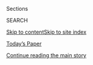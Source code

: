 <div id="app">

<div>

<div class="NYTAppHideMasthead css-zz1s19 e1suatyy0">

<div class="section css-ui9rw0 e1suatyy2">

<div class="css-11hrj97 er09x8g0">

<div class="css-6n7j50">

</div>

<span class="css-1dv1kvn">Sections</span>

<div class="css-10488qs">

<span class="css-1dv1kvn">SEARCH</span>

</div>

[Skip to content](#site-content)[Skip to site
index](#site-index)

</div>

<div class="css-10698na e1huz5gh0">

</div>

</div>

<div id="masthead-bar-one" class="section hasLinks css-15hmgas e1csuq9d3">

<div class="css-uqyvli e1csuq9d0">

</div>

<div class="css-1uqjmks e1csuq9d1">

</div>

<div class="css-9e9ivx">

[](https://myaccount.nytimes3xbfgragh.onion/auth/login?response_type=cookie&client_id=vi)

</div>

<div class="css-1bvtpon e1csuq9d2">

[Today’s Paper](https://www.nytimes3xbfgragh.onion/section/todayspaper)

</div>

</div>

</div>

</div>

<div data-aria-hidden="false">

<div id="site-content" data-role="main">

<div id="top-wrapper" class="css-15p45cc eaca97t0" type="top">

<div id="top-slug" class="css-19x0jxb eaca97t1" hidden="">

Advertisement

</div>

[Continue reading the main
story](#after-top)

<div class="ad top-wrapper" style="text-align:center;height:100%;display:block;min-height:90px">

<div id="top" class="place-ad" data-position="top" data-size-key="top">

</div>

</div>

<div id="after-top">

</div>

</div>

<div id="collection-opinion" class="section css-15h4p1b e9abtgs0">

<div class="css-1j21atc e1svk9qx1">

<div class="css-fmiefx e1svk9qx2">

<div class="css-1hk7r2m eu54l5x0">

<div id="sponsor-wrapper" class="css-7a1pgi eaca97t0" type="sponsor" hidden="">

<div id="sponsor-slug" class="css-1l4mleb eaca97t1" hidden="">

Supported by

</div>

[Continue reading the main
story](#after-sponsor)

<div id="sponsor" class="ad sponsor-wrapper" style="text-align:left;height:100%;display:block">

</div>

<div id="after-sponsor">

</div>

</div>

</div>

</div>

<div class="css-nfcc9b e1svk9qx3">

<div class="css-vl9dhg e1svk9qx5">

<div class="css-1nrhkj6 e1svk9qx6">

# Opinion

<div class="follow-button-placeholder" data-collection-id="">

</div>

</div>

</div>

</div>

</div>

<div class="css-fhu7lb e1se7h4u4">

<div class="css-1atpi1k e1se7h4u6">

Columnists

</div>

<div class="css-11ydqt3">

  - [Charles M. Blow](/column/charles-m-blow)
  - [Jamelle Bouie](/column/jamelle-bouie)
  - [David Brooks](/column/david-brooks)
  - [Frank Bruni](/column/frank-bruni)
  - [Roger Cohen](/column/roger-cohen)
  - [Gail Collins](/column/gail-collins)
  - [Ross Douthat](/column/ross-douthat)
  - [Maureen Dowd](/column/maureen-dowd)
  - [Thomas L. Friedman](/column/thomas-l-friedman)
  - [Michelle Goldberg](/column/michelle-goldberg)
  - [Nicholas Kristof](/column/nicholas-kristof)
  - [Paul Krugman](/column/paul-krugman)
  - [David Leonhardt](/column/david-leonhardt)
  - [Farhad Manjoo](/column/farhad-manjoo)
  - [Jennifer Senior](/column/jennifer-senior)
  - [Bret Stephens](/column/bret-stephens)

</div>

</div>

<div class="css-fhu7lb e1se7h4u4">

<div class="css-1atpi1k e1se7h4u6">

Series

</div>

<div class="css-11ydqt3">

  - [Disability](/column/disability)
  - [Fixes](/column/fixes)
  - [On Campus](/column/on-campus)
  - [Red Century](/column/red-century)
  - [Sporting](/column/sporting)
  - [The Stone](/column/the-stone)
  - [Vietnam '67](/column/vietnam-67)

</div>

</div>

[Editorials](/section/opinion/editorials)

[Op-Ed](/section/opinion/contributors)

[Letters](/section/opinion/letters)

[Sunday Review](/section/opinion/sunday)

[Videos](/video/opinion)

[Politics](/section/opinion/politics)

[World](/section/opinion/international-world)

[Gender &
Society](/section/opinion/gender-and-society)

[Business](/section/opinion/business-economics)

[Tech](/section/opinion/technology)

[Environment](/section/opinion/environment)

[Health](/section/opinion/health)

[Culture](/section/opinion/culture)

<div class="css-4svvz1 ekkqrpp0">

<div id="collection-highlights-container" class="section css-18l1u7x e46isfb1">

<div class="template-1 css-gfgt40 ekkqrpp1">

## Highlights

1.  ![<span class="css-kvjpws e1oaj3zl2"><span class="css-1dv1kvn">Credit</span>Joseph
    Rushmore for The New York
    Times</span>](https://static01.graylady3jvrrxbe.onion/images/2020/08/03/opinion/03krugmanWe/03krugmanWe-jumbo-v2.jpg)
    
    <div class="css-gjijuv">
    
    ### Paul Krugman
    
    ## [The Unemployed Stare Into the Abyss. Republicans Look Away.](/2020/08/03/opinion/republicans-unemployed-coronavirus.html)
    
    The cruelty and ignorance of Trump and his allies are creating
    another gratuitous
    disaster.
    
    <span class="css-me3p27"></span><span class="css-1dydysp e4e4i5l3"></span><span class="css-9voj2j">By
    <span class="css-1baulvz last-byline" itemprop="name">Paul
    Krugman</span></span>
    
    </div>

2.  ![<span class="css-1nk1g0h e1oaj3zl2"><span class="css-1dv1kvn">Credit</span>Mario
    Tama/Getty
    Images</span>](https://static01.graylady3jvrrxbe.onion/images/2020/08/04/opinion/04Lamas/04Lamas-videoLarge.jpg)
    
    <div class="css-10wtrbd">
    
    ## [Will Covid-19 Patients in Rural Areas Get the Care They Need?](/2020/08/04/opinion/covid-rural-hospitals.html)
    
    In one study, people admitted to hospitals with fewer than 50 I.C.U.
    beds were three times more likely to
    die.
    
    <span class="css-me3p27"></span><span class="css-1dydysp e4e4i5l3"></span><span class="css-9voj2j">By
    <span class="css-1baulvz last-byline" itemprop="name">Daniela J.
    Lamas</span></span>
    
    </div>

3.  ![<span class="css-1nk1g0h e1oaj3zl2"><span class="css-1dv1kvn">Credit</span>Daniel
    Zender</span>](https://static01.graylady3jvrrxbe.onion/images/2020/08/05/opinion/05campos/04campos-videoLarge.jpg)
    
    <div class="css-10wtrbd">
    
    ## [Brazil’s Troll Army Moves Into the Streets](/2020/08/04/opinion/bolsonaro-office-of-hate-brazil.html)
    
    President Jair Bolsonaro and his allies have seeded online hatred
    against the institutions that defend democracy. Now the outrage is
    spilling beyond the
    internet.
    
    <span class="css-me3p27"></span><span class="css-1dydysp e4e4i5l3"></span><span class="css-9voj2j">By
    <span class="css-1baulvz last-byline" itemprop="name">Patrícia
    Campos
    Mello</span></span>
    
    </div>

4.  ![<span class="css-1nk1g0h e1oaj3zl2"><span class="css-1dv1kvn">Credit</span>Damon
    Winter/The New York
    Times</span>](https://static01.graylady3jvrrxbe.onion/images/2020/08/04/opinion/04bouie/merlin_114069913_00b3f249-1710-471a-89bb-9679af440615-videoLarge.jpg)
    
    <div class="css-10wtrbd">
    
    ### Jamelle Bouie
    
    ## [Trump Doesn’t Need the Most Votes. What if He Doesn’t Even Want Them?](/2020/08/04/opinion/trump-2020-electoral-college.html)
    
    Government of the minority, chosen by a minority, on behalf of a
    minority, is not what Lincoln had in mind at
    Gettysburg.
    
    <span class="css-me3p27"></span><span class="css-1dydysp e4e4i5l3"></span><span class="css-9voj2j">By
    <span class="css-1baulvz last-byline" itemprop="name">Jamelle
    Bouie</span></span>
    
    </div>

</div>

<div class="css-1xdhyk6 e46isfb0">

<div class="css-zk12ih ef6si7p0">

1.  ### Tim Wu
    
    ![<span class="css-1hhnwbi e1oaj3zl2"><span class="css-1dv1kvn">Credit</span>Denis
    Charlet/Agence France-Presse — Getty
    Images</span>](https://static01.graylady3jvrrxbe.onion/images/2020/08/05/opinion/05Wu/04Wu-videoLarge.jpg)
    
    <div class="css-10wtrbd">
    
    ## [What Years of Emails and Texts Reveal About Your Friendly Tech Companies](/2020/08/04/opinion/amazon-facebook-congressional-hearings.html)
    
    Theatrics distracted from the real payoff of the congressional
    hearings: the subpoenaed
    documents.
    
    <span class="css-me3p27"></span><span class="css-1dydysp e4e4i5l3"></span><span class="css-9voj2j">By
    <span class="css-1baulvz last-byline" itemprop="name">Tim
    Wu</span></span>
    
    </div>

2.  ### THE STONE
    
    ![<span class="css-1hhnwbi e1oaj3zl2"><span class="css-1dv1kvn">Credit</span>Illustration
    by Mike McQuade; Photograph via Library of
    Congress</span>](https://static01.graylady3jvrrxbe.onion/images/2020/08/04/opinion/04stone/04stone-videoLarge.jpg)
    
    <div class="css-10wtrbd">
    
    ## [We Need a Monument to the Unknown America](/2020/08/04/opinion/us-monuments-rome-unknown-god.html)
    
    A memorial makes a statement about who is worth preserving. Why not
    a sacred and beautiful
    nothingness?
    
    <span class="css-me3p27"></span><span class="css-1dydysp e4e4i5l3"></span><span class="css-9voj2j">By
    <span class="css-1baulvz last-byline" itemprop="name">Ed
    Simon</span></span>
    
    </div>

3.  ![<span class="css-1hhnwbi e1oaj3zl2"><span class="css-1dv1kvn">Credit</span>Chip
    Somodevilla/Getty
    Images</span>](https://static01.graylady3jvrrxbe.onion/images/2020/08/03/opinion/03cottleWeb/03cottleWeb-videoLarge.jpg)
    
    <div class="css-10wtrbd">
    
    ## [Disenchanted Seniors for Biden](/2020/08/03/opinion/senior-voters-biden-trump-2020.html)
    
    The pandemic is particularly dangerous for older Americans, and
    Trump is losing their
    support.
    
    <span class="css-me3p27"></span><span class="css-1dydysp e4e4i5l3"></span><span class="css-9voj2j">By
    <span class="css-1baulvz last-byline" itemprop="name">Michelle
    Cottle</span></span>
    
    </div>

4.  ### Ross Douthat
    
    ![<span class="css-1hhnwbi e1oaj3zl2"><span class="css-1dv1kvn">Credit</span>Brandon
    Dill/Getty
    Images</span>](https://static01.graylady3jvrrxbe.onion/images/2020/08/04/opinion/04douthatSub/04douthatSub-videoLarge.jpg)
    
    <div class="css-10wtrbd">
    
    ## [Will the Tea Party Live Again?](/2020/08/04/opinion/trump-republicans-tea-party.html)
    
    The coronavirus relief debate has Republicans falling back into
    pre-Trump
    grooves.
    
    <span class="css-me3p27"></span><span class="css-1dydysp e4e4i5l3"></span><span class="css-9voj2j">By
    <span class="css-1baulvz last-byline" itemprop="name">Ross
    Douthat</span></span>
    
    </div>

5.  ### Bret Stephens
    
    ![<span class="css-1hhnwbi e1oaj3zl2"><span class="css-1dv1kvn">Credit</span>Artur
    Widak/NurPhoto, via Getty
    Images</span>](https://static01.graylady3jvrrxbe.onion/images/2020/08/03/opinion/03stephensWeb/03stephensWeb-videoLarge.jpg)
    
    <div class="css-10wtrbd">
    
    ## [The Siren Song of ‘One State’](/2020/08/03/opinion/israel-palestine-one-state-solution.html)
    
    A hopeless plan could dash hopes for a peaceful resolution between
    Israelis and
    Palestinians.
    
    <span class="css-me3p27"></span><span class="css-1dydysp e4e4i5l3"></span><span class="css-9voj2j">By
    <span class="css-1baulvz last-byline" itemprop="name">Bret
    Stephens</span></span>
    
    </div>

</div>

</div>

</div>

<div id="mid1-wrapper" class="css-1mn4oms eaca97t0" type="rank">

<div id="mid1-slug" class="css-1tag3rd eaca97t1">

Advertisement

</div>

[Continue reading the main
story](#after-mid1)

<div id="mid1" class="ad mid1-wrapper" style="text-align:center;height:100%;display:block">

</div>

<div id="after-mid1">

</div>

</div>

</div>

<div class="css-185go5a e1o5byef0">

<div class="css-15cbhtu">

  - [Latest](#stream-panel)
  - <span class="css-6n7j50">Search</span>
    <div class="control">
    <div class="label-container css-1dv1kvn">
    Search
    </div>
    <div class="css-wm4t3d">
    **<span id="clear-search-input" class="css-1dv1kvn">Clear this text
    input</span>
    </div>
    </div>
    <span class="css-1iovbfw"></span>

<div id="stream-panel" class="section css-8msx5b e1jz0cab1">

<div class="css-13mho3u">

1.  
    
    <div class="css-1cp3ece">
    
    <div class="css-1l4spti">
    
    [](/2020/08/04/opinion/opioid-telemedicine-covid.html)
    
    <div class="css-79elbk">
    
    ![](https://static01.graylady3jvrrxbe.onion/images/2020/08/04/opinion/04Fixes2/04Fixes2-thumbWide.jpg?quality=75&auto=webp&disable=upscale)
    
    </div>
    
    ### <span class="css-m70j1g">Fixes</span>
    
    ## Using Telemedicine to Treat Opioid Addiction
    
    Getting medication long meant seeing a licensed provider. Now a
    strategy for evading Covid-19 makes treatment available via the web.
    
    <div class="css-1nqbnmb ea5icrr0">
    
    By <span class="css-1n7hynb">Tina
    Rosenberg</span>
    
    </div>
    
    </div>
    
    <div class="css-1lc2l26 e1xfvim33">
    
    </div>
    
    </div>

2.  
    
    <div class="css-1cp3ece">
    
    <div class="css-1l4spti">
    
    [](/2020/08/04/opinion/voting-2020-election-blm-movement.html)
    
    <div class="css-79elbk">
    
    ![](https://static01.graylady3jvrrxbe.onion/images/2020/07/30/opinion/30Hunter1/30Hunter1-thumbWide.jpg?quality=75&auto=webp&disable=upscale)
    
    </div>
    
    ## Voting Isn’t Everything
    
    Stop minimizing the work of movements.
    
    <div class="css-1nqbnmb ea5icrr0">
    
    By <span class="css-1n7hynb">Daniel
    Hunter</span>
    
    </div>
    
    </div>
    
    <div class="css-1lc2l26 e1xfvim33">
    
    </div>
    
    </div>

3.  
    
    <div class="css-1cp3ece">
    
    <div class="css-1l4spti">
    
    [](/2020/08/03/opinion/spacex-stonehenge-mars.html)
    
    <div class="css-79elbk">
    
    ![](https://static01.graylady3jvrrxbe.onion/images/2020/08/03/opinion/03wonder-edit/03wonder-edit-thumbWide.jpg?quality=75&auto=webp&disable=upscale)
    
    </div>
    
    ## The Good News About What Human Genius Can Still Do
    
    There’s something uniquely compelling about our need to learn what
    we can about the universe.
    
    <div class="css-1nqbnmb ea5icrr0">
    
    By <span class="css-1n7hynb">The Editorial
    Board</span>
    
    </div>
    
    </div>
    
    <div class="css-1lc2l26 e1xfvim33">
    
    </div>
    
    </div>

4.  
    
    <div class="css-1cp3ece">
    
    <div class="css-1l4spti">
    
    [](/2020/08/03/opinion/portland-protests-police-chief.html)
    
    <div class="css-79elbk">
    
    ![](https://static01.graylady3jvrrxbe.onion/images/2020/08/03/opinion/03Lovell1/merlin_175146375_96b5f246-7b90-4ab9-8501-cd53c0c0c636-thumbWide.jpg?quality=75&auto=webp&disable=upscale)
    
    </div>
    
    ## I’m the Police Chief in Portland. Violence Isn’t the Answer.
    
    As a Black man and a public servant, I see that spectacle is
    drowning out the voices that need to be heard to make positive
    change.
    
    <div class="css-1nqbnmb ea5icrr0">
    
    By <span class="css-1n7hynb">Chuck
    Lovell</span>
    
    </div>
    
    </div>
    
    <div class="css-1lc2l26 e1xfvim33">
    
    </div>
    
    </div>

5.  
    
    <div class="css-1cp3ece">
    
    <div class="css-1l4spti">
    
    [](/2020/08/03/opinion/letters/nuclear-arms-treaty.html)
    
    <div class="css-79elbk">
    
    ![](https://static01.graylady3jvrrxbe.onion/images/2020/07/31/opinion/29Anderson/29Anderson-thumbWide.jpg?quality=75&auto=webp&disable=upscale)
    
    </div>
    
    ### <span class="css-m70j1g">letters</span>
    
    ## Senator Dianne Feinstein: Extending a Nuclear Arms Treaty
    
    The California senator urges the United States to renew the New
    Start agreement. Also: Covid test results; disinfecting
    classrooms.
    
    <div class="css-1nqbnmb ea5icrr0">
    
    </div>
    
    </div>
    
    <div class="css-1lc2l26 e1xfvim33">
    
    </div>
    
    </div>

6.  
    
    <div class="css-1cp3ece">
    
    <div class="css-1l4spti">
    
    [](/2020/08/03/opinion/letters/selfishness-society.html)
    
    <div class="css-79elbk">
    
    ![](https://static01.graylady3jvrrxbe.onion/images/2020/07/29/opinion/27krugmanWeb-copy/27krugmanWeb-thumbWide.jpg?quality=75&auto=webp&disable=upscale)
    
    </div>
    
    ### <span class="css-m70j1g">letters</span>
    
    ## Selfishness in American Society Today
    
    Readers, responding to a column by Paul Krugman, discuss whether
    selfishness crosses party
    lines.
    
    <div class="css-1nqbnmb ea5icrr0">
    
    </div>
    
    </div>
    
    <div class="css-1lc2l26 e1xfvim33">
    
    </div>
    
    </div>

7.  
    
    <div class="css-1cp3ece">
    
    <div class="css-1l4spti">
    
    [](/2020/08/03/opinion/trump-biden-presidential-debates-2020.html)
    
    <div class="css-79elbk">
    
    ![](https://static01.graylady3jvrrxbe.onion/images/2020/08/03/opinion/03drew1/03drew1-thumbWide.jpg?quality=75&auto=webp&disable=upscale)
    
    </div>
    
    ## Let’s Scrap the Presidential Debates
    
    They’ve become unrevealing quip contests.
    
    <div class="css-1nqbnmb ea5icrr0">
    
    By <span class="css-1n7hynb">Elizabeth
    Drew</span>
    
    </div>
    
    </div>
    
    <div class="css-1lc2l26 e1xfvim33">
    
    </div>
    
    </div>

8.  
    
    <div class="css-1cp3ece">
    
    <div class="css-1l4spti">
    
    [](/2020/08/03/opinion/electoral-college-racism-white-supremacy.html)
    
    <div class="css-79elbk">
    
    ![](https://static01.graylady3jvrrxbe.onion/images/2020/08/03/opinion/03keyssarWeb/03keyssarWeb-thumbWide.jpg?quality=75&auto=webp&disable=upscale)
    
    </div>
    
    ## How Has the Electoral College Survived for This Long?
    
    Resistance to eliminating it has long been connected to the idea of
    white supremacy.
    
    <div class="css-1nqbnmb ea5icrr0">
    
    By <span class="css-1n7hynb">Alexander Keyssar</span>
    
    </div>
    
    <div class="css-185051n">
    
    [Leer en
    español](https://www.nytimes3xbfgragh.onion/es/2020/08/03/espanol/opinion/colegio-electoral-estados-unidos.html "Read in Spanish")
    
    </div>
    
    </div>
    
    <div class="css-1lc2l26 e1xfvim33">
    
    </div>
    
    </div>

9.  
    
    <div class="css-1cp3ece">
    
    <div class="css-1l4spti">
    
    [](/2020/08/03/opinion/trump-biden-2020.html)
    
    <div class="css-79elbk">
    
    ![](https://static01.graylady3jvrrxbe.onion/images/2020/08/03/opinion/03Conversation/merlin_175130544_e6b44300-bd86-4c10-94ce-a2b0fb60dd3b-thumbWide.jpg?quality=75&auto=webp&disable=upscale)
    
    </div>
    
    ### <span class="css-m70j1g">The conversation</span>
    
    ## Trump Doesn’t Like What He Sees in the Crystal Ball
    
    Besides delaying the election, what else could alter his political
    trajectory?
    
    <div class="css-1nqbnmb ea5icrr0">
    
    By <span class="css-1n7hynb">Gail Collins <span>and</span> Bret
    Stephens</span>
    
    </div>
    
    </div>
    
    <div class="css-1lc2l26 e1xfvim33">
    
    </div>
    
    </div>

10. 
    
    <div class="css-1cp3ece">
    
    <div class="css-1l4spti">
    
    [](/2020/08/03/opinion/lebanon-coronavirus-economy.html)
    
    <div class="css-79elbk">
    
    ![](https://static01.graylady3jvrrxbe.onion/images/2020/08/04/opinion/04mounzer/03mounzer-thumbWide.jpg?quality=75&auto=webp&disable=upscale)
    
    </div>
    
    ## We Lebanese Thought We Could Survive Anything. We Were Wrong.
    
    The myth of their resilience helped the Lebanese function despite a
    miserably corrupt and inept state. No longer.
    
    <div class="css-1nqbnmb ea5icrr0">
    
    By <span class="css-1n7hynb">Lina Mounzer</span>
    
    </div>
    
    </div>
    
    <div class="css-1lc2l26 e1xfvim33">
    
    </div>
    
    </div>

<div class="css-13mho3u">

<div class="css-1t62hi8">

<div class="css-1stvaey">

Show
More

<div>

<div style="border:0;clip:rect(0 0 0 0);height:1px;margin:-1px;overflow:hidden;white-space:nowrap;padding:0;width:1px;position:absolute" data-role="log" data-aria-live="assertive">

</div>

<div style="border:0;clip:rect(0 0 0 0);height:1px;margin:-1px;overflow:hidden;white-space:nowrap;padding:0;width:1px;position:absolute" data-role="log" data-aria-live="assertive">

</div>

<div style="border:0;clip:rect(0 0 0 0);height:1px;margin:-1px;overflow:hidden;white-space:nowrap;padding:0;width:1px;position:absolute" data-role="log" data-aria-live="polite">

</div>

<div style="border:0;clip:rect(0 0 0 0);height:1px;margin:-1px;overflow:hidden;white-space:nowrap;padding:0;width:1px;position:absolute" data-role="log" data-aria-live="polite">

</div>

</div>

</div>

</div>

</div>

</div>

<div class="css-g6hk37 supplemental">

<div id="mid2-wrapper" class="css-10wkyv7 eaca97t0" type="lede">

<div id="mid2-slug" class="css-1tag3rd eaca97t1">

Advertisement

</div>

[Continue reading the main
story](#after-mid2)

<div id="mid2" class="ad mid2-wrapper" style="text-align:center;height:100%;display:block;min-height:250px">

</div>

<div id="after-mid2">

</div>

</div>

<div id="mktg-wrapper" class="css-oxle51 eaca97t0" type="mktg">

<div id="mktg-slug" class="css-1tag3rd eaca97t1">

Advertisement

</div>

[Continue reading the main
story](#after-mktg)

<div id="mktg" class="ad mktg-wrapper" style="text-align:center;height:100%;display:block">

</div>

<div id="after-mktg">

</div>

</div>

</div>

</div>

</div>

</div>

</div>

</div>

## Site Index

<div>

</div>

## Site Information Navigation

  - [© <span>2020</span> <span>The New York Times
    Company</span>](https://help.nytimes3xbfgragh.onion/hc/en-us/articles/115014792127-Copyright-notice)

<!-- end list -->

  - [NYTCo](https://www.nytco.com/)
  - [Contact
    Us](https://help.nytimes3xbfgragh.onion/hc/en-us/articles/115015385887-Contact-Us)
  - [Work with us](https://www.nytco.com/careers/)
  - [Advertise](https://nytmediakit.com/)
  - [T Brand Studio](http://www.tbrandstudio.com/)
  - [Your Ad
    Choices](https://www.nytimes3xbfgragh.onion/privacy/cookie-policy#how-do-i-manage-trackers)
  - [Privacy](https://www.nytimes3xbfgragh.onion/privacy)
  - [Terms of
    Service](https://help.nytimes3xbfgragh.onion/hc/en-us/articles/115014893428-Terms-of-service)
  - [Terms of
    Sale](https://help.nytimes3xbfgragh.onion/hc/en-us/articles/115014893968-Terms-of-sale)
  - [Site
    Map](https://spiderbites.nytimes3xbfgragh.onion)
  - [Help](https://help.nytimes3xbfgragh.onion/hc/en-us)
  - [Subscriptions](https://www.nytimes3xbfgragh.onion/subscription?campaignId=37WXW)

</div>

</div>
